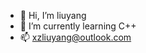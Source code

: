 - 👋 Hi, I’m liuyang
- 🌱 I’m currently learning C++
- 📫 xzliuyang@outlook.com

<!---
xzliuyang/xzliuyang is a ✨ special ✨ repository because its `README.md` (this file) appears on your GitHub profile.
You can click the Preview link to take a look at your changes.
--->
